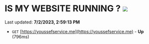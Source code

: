 # IS MY WEBSITE RUNNING ? [![](https://img.shields.io/static/v1?label=Sponsor&message=%E2%9D%A4&logo=GitHub&color=%23fe8e86)](https://github.com/sponsors/<username>)

Last updated: **7/2/2023, 2:59:13 PM**

- `GET` [https://youssefservice.me](https://youssefservice.me) - **Up** (796ms)
